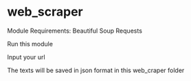 # web_scraper
Module Requirements:
Beautiful Soup
Requests

Run this module

Input your url


The texts will be saved in json format in this web_craper folder
